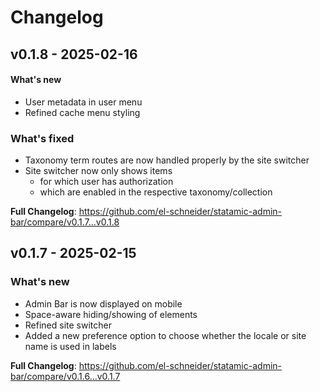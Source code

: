 # Changelog

## v0.1.8 - 2025-02-16

#### What's new

- User metadata in user menu
- Refined cache menu styling

### What's fixed

- Taxonomy term routes are now handled properly by the site switcher
- Site switcher now only shows items
  - for which user has authorization
  - which are enabled in the respective taxonomy/collection
  

**Full Changelog**: https://github.com/el-schneider/statamic-admin-bar/compare/v0.1.7...v0.1.8

## v0.1.7 - 2025-02-15

### What's new

- Admin Bar is now displayed on mobile
- Space-aware hiding/showing of elements
- Refined site switcher
- Added a new preference option to choose whether the locale or site name is used in labels

**Full Changelog**: https://github.com/el-schneider/statamic-admin-bar/compare/v0.1.6...v0.1.7
